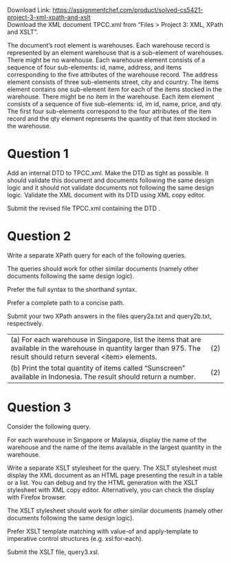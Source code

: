 Download Link: https://assignmentchef.com/product/solved-cs5421-project-3-xml-xpath-and-xslt
<br>
Download the XML document TPCC.xml from “Files &gt; Project 3: XML, XPath and XSLT”.

The document’s root element is warehouses. Each warehouse record is represented by an element warehouse that is a sub-element of warehouses. There might be no warehouse. Each warehouse element consists of a sequence of four sub-elements: id, name, address, and items corresponding to the five attributes of the warehouse record. The address element consists of three sub-elements street, city and country. The items element contains one sub-element item for each of the items stocked in the warehouse. There might be no item in the warehouse. Each item element consists of a sequence of five sub-elements: id, im id, name, price, and qty. The first four sub-elements correspond to the four attributes of the item record and the qty element represents the quantity of that item stocked in the warehouse.

<h1>Question 1</h1>

Add an internal DTD to TPCC.xml. Make the DTD as tight as possible. It should validate this document and documents following the same design logic and it should not validate documents not following the same design logic. Validate the XML document with its DTD using XML copy editor.

Submit the revised file TPCC.xml containing the DTD .

<h1>Question 2</h1>

Write a separate XPath query for each of the following queries.

The queries should work for other similar documents (namely other documents following the same design logic).

Prefer the full syntax to the shorthand syntax.

Prefer a complete path to a concise path.

Submit your two XPath answers in the files query2a.txt and query2b.txt, respectively.

<table width="633">

 <tbody>

  <tr>

   <td width="616">(a) For each warehouse in Singapore, list the items that are available in the warehouse in quantity larger than 975. The result should return several &lt;item&gt; elements.</td>

   <td width="17">(2)</td>

  </tr>

  <tr>

   <td width="616">(b) Print the total quantity of items called “Sunscreen” available in Indonesia. The result should return a number.</td>

   <td width="17">(2)</td>

  </tr>

 </tbody>

</table>

<h1>Question 3</h1>

Consider the following query.

For each warehouse in Singapore or Malaysia, display the name of the warehouse and the name of the items available in the largest quantity in the warehouse.

Write a separate XSLT stylesheet for the query. The XSLT stylesheet must display the XML document as an HTML page presenting the result in a table or a list. You can debug and try the HTML generation with the XSLT stylesheet with XML copy editor. Alternatively, you can check the display with Firefox browser.

The XSLT stylesheet should work for other similar documents (namely other documents following the same design logic).

Prefer XSLT template matching with value-of and apply-template to imperative control structures (e.g. xsl:for-each).

Submit the XSLT file, query3.xsl.
